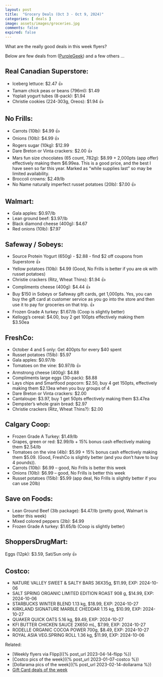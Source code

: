 ```yaml
---
layout: post
title:  "Grocery Deals (Oct 3 - Oct 9, 2024)"
categories: [ deals ]
image: assets/images/groceries.jpg
comments: false
expired: false
---
```


What are the really good deals in this week flyers?

Below are few deals from ([PurpleGeek](https://www.reddit.com/user/PurpleGeek/)) and a few others ...

## Real Canadian Superstore:
- Iceberg lettuce: $2.47  &#128077;
- Tamam chick peas or beans (796ml): $1.49
- Yoplait yogurt tubes (8-pack): $1.94
- Christie cookies (224-303g, Oreos): $1.94  &#128077;

## No Frills:
- Carrots (10lb): $4.99  &#128077;
- Onions (10lb): $4.99   &#128077;
- Rogers sugar (10kg): $12.99
- Dare Breton or Vinta crackers: $2.00  &#128077;
- Mars fun size chocolates (65 count, 782g): $8.99 + 2,000pts (app offer) effectively making them $6.99ea. This is a good price, and the best I have seen so far this year. Marked as “while supplies last” so may be limited availability.
- Broccoli crowns: $2.49/lb
- No Name naturally imperfect russet potatoes (20lb): $7.00  &#128077;

## Walmart:
- Gala apples: $0.97/lb
- Lean ground beef: $3.97/lb
- Black diamond cheese (400g): $4.67
- Red onions (10lb): $7.97

## Safeway / Sobeys:
- Source Protein Yogurt (650g) - $2.88 - find $2 off coupons from Superstore  &#128077;
- Yellow potatoes (10lb): $4.99 (Good, No Frills is better if you are ok with russet potatoes)
- Christie crackers (Ritz, Wheat Thins): $1.94 &#128077;
- Compliments cheese (400g): $4.44  &#128077;
- Buy $150 in Sobeys or Safeway gift cards, get 1,000pts. Yes, you can buy the gift card at customer service as you go into the store and then use it to pay for groceries on that trip.  &#128077;
- Frozen Grade A turkey: $1.67/lb (Coop is slightly better)
- Kellogg’s cereal: $4.00, buy 2 get 100pts effectively making them $3.50ea

## FreshCo:
- October 4 and 5 only: Get 400pts for every $40 spent
- Russet potatoes (15lb): $5.97
- Gala apples: $0.97/lb
- Tomatoes on the vine: $0.97/lb  &#128077;
- Armstrong cheese (400g): $4.88
- Compliments large eggs (30-pack): $8.88
- Lays chips and Smartfood popcorn: $2.50, buy 4 get 150pts, effectively making them $2.13ea when you buy groups of 4
- Dare Breton or Vinta crackers: $2.00
- Cantaloupe: $3.97, buy 1 get 50pts effectively making them $3.47ea
- Dempster’s whole grain bread: $2.97
- Christie crackers (Ritz, Wheat Thins?): $2.00

## Calgary Coop:
- Frozen Grade A Turkey: $1.49/lb
- Grapes, green or red: $2.99/lb + 15% bonus cash effectively making them $2.54/lb
- Tomatoes on the vine (4lb): $5.99 + 15% bonus cash effectively making them $5.09. (Good, FreshCo is slightly better (and you don’t have to buy 4 pounds)).
- Carrots (10lb): $6.99 – good, No Frills is better this week
- Onions (10lb): $6.99 – good, No Frills is better this week
- Russet potatoes (15lb): $5.99 (app deal, No Frills is slightly better if you can use 20lb)

## Save on Foods:
- Lean Ground Beef (3lb package): $4.47/lb (pretty good, Walmart is better this week)
- Mixed colored peppers (2lb): $4.99
- Frozen Grade A turkey: $1.65/lb (Coop is slightly better)

## ShoppersDrugMart:
 Eggs (12pk): $3.59, Sat/Sun only &#128077;


## Costco:
- NATURE VALLEY SWEET & SALTY BARS 36X35g, $11.99, EXP: 2024-10-06
- SALT SPRING ORGANIC LIMITED EDITION ROAST 908 g, $14.99, EXP: 2024-10-06
- STARBUCKS WINTER BLEND 1.13 kg, $18.99, EXP: 2024-10-27
- KIRKLAND SIGNATURE MARBLE CHEDDAR 1.15 kg, $10.99, EXP: 2024-10-27
- QUAKER QUICK OATS 5.16 kg, $9.49, EXP: 2024-10-27
- KFI BUTTER CHICKEN SAUCE 2X650 mL, $7.99, EXP: 2024-10-27
- RODELLE ORGANIC COCOA POWER 700g, $8.49, EXP: 2024-10-27
- ROYAL ASIA VEG.SPRING ROLL 1.36 kg, $11.99, EXP: 2024-10-06


Related:
 - [Weekly flyers via Flipp]({% post_url 2023-04-14-flipp %})
 - [Costco pics of the week]({% post_url 2023-01-07-costco %})
 - [Dollarama pics of the week]({% post_url 2023-02-14-dollarama %})
 - [Gift Card deals of the week](https://forums.redflagdeals.com/various-retailers-gift-cards-deals-discounts-2024-2666408)

 